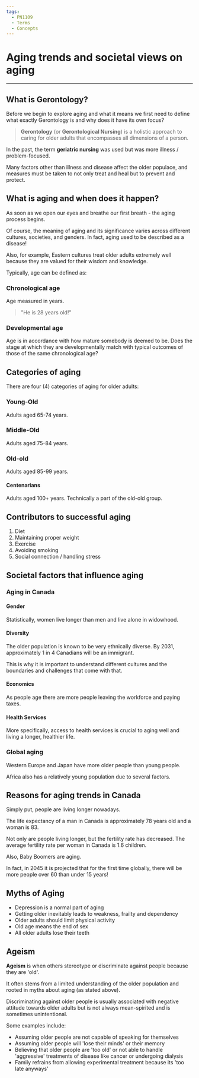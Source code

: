 ```yaml
---
tags:
  - PN1109
  - Terms
  - Concepts
---
```


# Aging trends and societal views on aging

---

## What is Gerontology?

Before we begin to explore aging and what it means we first need to define what exactly Gerontology is and why does it have its own focus?

> **Gerontology** (or **Gerontological Nursing**) is a holistic approach to caring for older adults that encompasses all dimensions of a person.

In the past, the term **geriatric nursing** was used but was more illness / problem-focused. 

Many factors other than illness and disease affect the older populace, and measures must be taken to not only treat and heal but to prevent and protect.


## What is aging and when does it happen?

As soon as we open our eyes and breathe our first breath - the aging process begins.

Of course, the meaning of aging and its significance varies across different cultures, societies, and genders. In fact, aging used to be described as a disease!

Also, for example, Eastern cultures treat older adults extremely well because they are valued for their wisdom and knowledge.

Typically, age can be defined as:

### Chronological age

Age measured in years.

>"He is 28 years old!"


### Developmental age

Age is in accordance with how mature somebody is deemed to be.
Does the stage at which they are developmentally match with typical outcomes of those of the same chronological age?


## Categories of aging

There are four (4) categories of aging for older adults:

### Young-Old

Adults aged 65-74 years.

### Middle-Old

Adults aged 75-84 years.

### Old-old

Adults aged 85-99 years.

#### Centenarians

Adults aged 100+ years.
Technically a part of the old-old group.


## Contributors to successful aging

1. Diet
2. Maintaining proper weight
3. Exercise
4. Avoiding smoking
5. Social connection / handling stress


## Societal factors that influence aging

### Aging in Canada

#### Gender

Statistically, women live longer than men and live alone in widowhood.

#### Diversity

The older population is known to be very ethnically diverse.
By 2031, approximately 1 in 4 Canadians will be an immigrant.

This is why it is important to understand different cultures and the boundaries and challenges that come with that.

#### Economics

As people age there are more people leaving the workforce and paying taxes. 

#### Health Services

More specifically, access to health services is crucial to aging well and living a longer, healthier life.


### Global aging

Western Europe and Japan have more older people than young people.

Africa also has a relatively young population due to several factors.



## Reasons for aging trends in Canada

Simply put, people are living longer nowadays.

The life expectancy of a man in Canada is approximately 78 years old and a woman is 83.

Not only are people living longer, but the fertility rate has decreased. The average fertility rate per woman in Canada is 1.6 children.

Also, Baby Boomers are aging.

In fact, in 2045 it is projected that for the first time globally, there will be more people over 60 than under 15 years!


## Myths of Aging

- Depression is a normal part of aging
- Getting older inevitably leads to weakness, frailty and dependency
- Older adults should limit physical activity
- Old age means the end of sex
- All older adults lose their teeth


## Ageism

**Ageism** is when others stereotype or discriminate against people because they are 'old'.

It often stems from a limited understanding of the older population and rooted in myths about aging (as stated above).

Discriminating against older people is usually associated with negative attitude towards older adults but is not always mean-spirited and is sometimes unintentional.

Some examples include:
- Assuming older people are not capable of speaking for themselves
- Assuming older people will 'lose their minds' or their memory
- Believing that older people are 'too old' or not able to handle 'aggressive' treatments of disease like cancer or undergoing dialysis
- Family refrains from allowing experimental treatment because its 'too late anyways'







